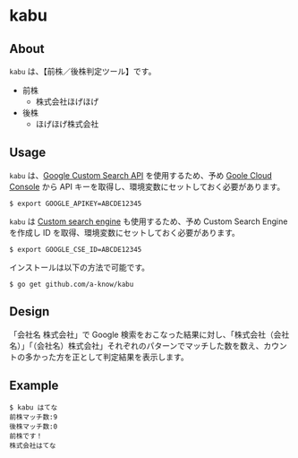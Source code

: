 # kabu
## About
`kabu` は、【前株／後株判定ツール】です。

- 前株
    - 株式会社ほげほげ
- 後株
    - ほげほげ株式会社

## Usage

`kabu` は、[Google Custom Search API](https://developers.google.com/custom-search/json-api/v1/overview) を使用するため、予め [Goole Cloud Console](https://cloud.google.com/console/project) から API キーを取得し、環境変数にセットしておく必要があります。

```console
$ export GOOGLE_APIKEY=ABCDE12345
```

`kabu` は [Custom search engine](https://www.google.com/cse/) も使用するため、予め Custom Search Engine を作成し ID を取得、環境変数にセットしておく必要があります。

```console
$ export GOOGLE_CSE_ID=ABCDE12345
```

インストールは以下の方法で可能です。

```console
$ go get github.com/a-know/kabu
```

## Design

「会社名 株式会社」で Google 検索をおこなった結果に対し、「株式会社（会社名）」「（会社名）株式会社」それぞれのパターンでマッチした数を数え、カウントの多かった方を正として判定結果を表示します。

## Example
```console
$ kabu はてな
前株マッチ数:9
後株マッチ数:0
前株です！
株式会社はてな
```